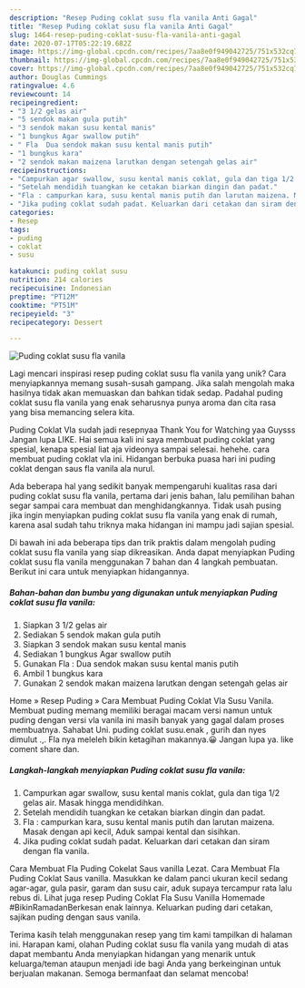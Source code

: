 ```yaml
---
description: "Resep Puding coklat susu fla vanila Anti Gagal"
title: "Resep Puding coklat susu fla vanila Anti Gagal"
slug: 1464-resep-puding-coklat-susu-fla-vanila-anti-gagal
date: 2020-07-17T05:22:19.682Z
image: https://img-global.cpcdn.com/recipes/7aa8e0f949042725/751x532cq70/puding-coklat-susu-fla-vanila-foto-resep-utama.jpg
thumbnail: https://img-global.cpcdn.com/recipes/7aa8e0f949042725/751x532cq70/puding-coklat-susu-fla-vanila-foto-resep-utama.jpg
cover: https://img-global.cpcdn.com/recipes/7aa8e0f949042725/751x532cq70/puding-coklat-susu-fla-vanila-foto-resep-utama.jpg
author: Douglas Cummings
ratingvalue: 4.6
reviewcount: 14
recipeingredient:
- "3 1/2 gelas air"
- "5 sendok makan gula putih"
- "3 sendok makan susu kental manis"
- "1 bungkus Agar swallow putih"
- " Fla  Dua sendok makan susu kental manis putih"
- "1 bungkus kara"
- "2 sendok makan maizena larutkan dengan setengah gelas air"
recipeinstructions:
- "Campurkan agar swallow, susu kental manis coklat, gula dan tiga 1/2 gelas air. Masak hingga mendidihkan."
- "Setelah mendidih tuangkan ke cetakan biarkan dingin dan padat."
- "Fla : campurkan kara, susu kental manis putih dan larutan maizena. Masak dengan api kecil, Aduk sampai kental dan sisihkan."
- "Jika puding coklat sudah padat. Keluarkan dari cetakan dan siram dengan fla vanila."
categories:
- Resep
tags:
- puding
- coklat
- susu

katakunci: puding coklat susu 
nutrition: 214 calories
recipecuisine: Indonesian
preptime: "PT12M"
cooktime: "PT51M"
recipeyield: "3"
recipecategory: Dessert

---
```



![Puding coklat susu fla vanila](https://img-global.cpcdn.com/recipes/7aa8e0f949042725/751x532cq70/puding-coklat-susu-fla-vanila-foto-resep-utama.jpg)

Lagi mencari inspirasi resep puding coklat susu fla vanila yang unik? Cara menyiapkannya memang susah-susah gampang. Jika salah mengolah maka hasilnya tidak akan memuaskan dan bahkan tidak sedap. Padahal puding coklat susu fla vanila yang enak seharusnya punya aroma dan cita rasa yang bisa memancing selera kita.

Puding Coklat Vla sudah jadi resepnyaa Thank You for Watching yaa Guysss Jangan lupa LIKE. Hai semua kali ini saya membuat puding coklat yang spesial, kenapa spesial liat aja videonya sampai selesai. hehehe. cara membuat puding coklat vla ini. Hidangan berbuka puasa hari ini puding coklat dengan saus fla vanila ala nurul.

Ada beberapa hal yang sedikit banyak mempengaruhi kualitas rasa dari puding coklat susu fla vanila, pertama dari jenis bahan, lalu pemilihan bahan segar sampai cara membuat dan menghidangkannya. Tidak usah pusing jika ingin menyiapkan puding coklat susu fla vanila yang enak di rumah, karena asal sudah tahu triknya maka hidangan ini mampu jadi sajian spesial.


Di bawah ini ada beberapa tips dan trik praktis dalam mengolah puding coklat susu fla vanila yang siap dikreasikan. Anda dapat menyiapkan Puding coklat susu fla vanila menggunakan 7 bahan dan 4 langkah pembuatan. Berikut ini cara untuk menyiapkan hidangannya.

<!--inarticleads1-->

##### Bahan-bahan dan bumbu yang digunakan untuk menyiapkan Puding coklat susu fla vanila:

1. Siapkan 3 1/2 gelas air
1. Sediakan 5 sendok makan gula putih
1. Siapkan 3 sendok makan susu kental manis
1. Sediakan 1 bungkus Agar swallow putih
1. Gunakan  Fla : Dua sendok makan susu kental manis putih
1. Ambil 1 bungkus kara
1. Gunakan 2 sendok makan maizena larutkan dengan setengah gelas air


Home » Resep Puding » Cara Membuat Puding Coklat Vla Susu Vanila. Membuat puding memang memiliki beragai macam versi namun untuk puding dengan versi vla vanila ini masih banyak yang gagal dalam proses membuatnya. Sahabat Uni. puding coklat susu.enak , gurih dan nyes dimulut .,. Fla nya meleleh bikin ketagihan makannya.😀 Jangan lupa ya. like coment share dan. 

<!--inarticleads2-->

##### Langkah-langkah menyiapkan Puding coklat susu fla vanila:

1. Campurkan agar swallow, susu kental manis coklat, gula dan tiga 1/2 gelas air. Masak hingga mendidihkan.
1. Setelah mendidih tuangkan ke cetakan biarkan dingin dan padat.
1. Fla : campurkan kara, susu kental manis putih dan larutan maizena. Masak dengan api kecil, Aduk sampai kental dan sisihkan.
1. Jika puding coklat sudah padat. Keluarkan dari cetakan dan siram dengan fla vanila.


Cara Membuat Fla Puding Cokelat Saus vanilla Lezat. Cara Membuat Fla Puding Coklat Saus vanilla. Masukkan ke dalam panci ukuran kecil sedang agar-agar, gula pasir, garam dan susu cair, aduk supaya tercampur rata lalu rebus di. Lihat juga resep Puding Coklat Fla Susu Vanilla Homemade #BikinRamadanBerkesan enak lainnya. Keluarkan puding dari cetakan, sajikan puding dengan saus vanila. 

Terima kasih telah menggunakan resep yang tim kami tampilkan di halaman ini. Harapan kami, olahan Puding coklat susu fla vanila yang mudah di atas dapat membantu Anda menyiapkan hidangan yang menarik untuk keluarga/teman ataupun menjadi ide bagi Anda yang berkeinginan untuk berjualan makanan. Semoga bermanfaat dan selamat mencoba!
